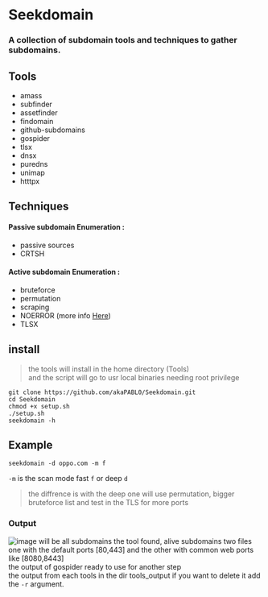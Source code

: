 # Seekdomain
### A collection of subdomain tools and techniques to gather subdomains.


## Tools 
* amass                                                                                                                                         
* subfinder                                                                                                                              
* assetfinder                                                                                                                      
* findomain  
* github-subdomains 
* gospider 
* tlsx 
* dnsx 
* puredns 
* unimap   
* htttpx 

## Techniques 
#### Passive subdomain Enumeration :
* passive sources 
* CRTSH
#### Active subdomain Enumeration :  
* bruteforce 
* permutation 
* scraping 
* NOERROR  (more info [Here](https://www.securesystems.de/blog/enhancing-subdomain-enumeration-ents-and-noerror))
* TLSX 

## install
> the tools will install in the home directory (Tools) \
and the script will go to usr local binaries needing root privilege
```
git clone https://github.com/akaPABL0/Seekdomain.git
cd Seekdomain
chmod +x setup.sh
./setup.sh
seekdomain -h
```

## Example
```
seekdomain -d oppo.com -m f
```
```-m``` is the scan mode fast ```f``` or deep ```d``` 
> the diffrence is with the deep one will use permutation, bigger bruteforce list and test in the TLS for more ports



### Output 
![image](https://user-images.githubusercontent.com/101532943/219975655-50944f29-de99-40bd-afee-704c448bcdea.png)
will be all subdomains the tool found, alive subdomains two files    \
one with the default ports [80,443] and the other with common web ports like [8080,8443]   \
the output of gospider ready to use for another step \
the output from each tools in the dir  tools_output if you want to delete it add the ```-r``` argument.
